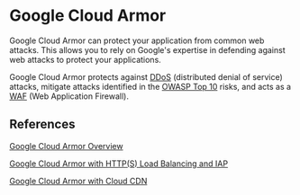# Google Cloud Armor
Google Cloud Armor can protect your application from common web attacks.  This allows you to rely on Google's expertise in defending
against web attacks to protect your applications.

Google Cloud Armor protects against [DDoS](http://en.wikipedia.org/wiki/Denial-of-service_attack) (distributed denial of service) attacks, mitigate attacks identified in the [OWASP Top 10](https://owasp.org/www-project-top-ten/) risks, and acts as a [WAF](http://en.wikipedia.org/wiki/Web_application_firewall) (Web Application Firewall).



## References
[Google Cloud Armor Overview](https://cloud.google.com/armor/docs/cloud-armor-overview)

[Google Cloud Armor with HTTP(S) Load Balancing and IAP](https://cloud.google.com/armor/docs/integrating-cloud-armor#https-iap)

[Google Cloud Armor with Cloud CDN](https://cloud.google.com/armor/docs/integrating-cloud-armor#cloud-cdn)
